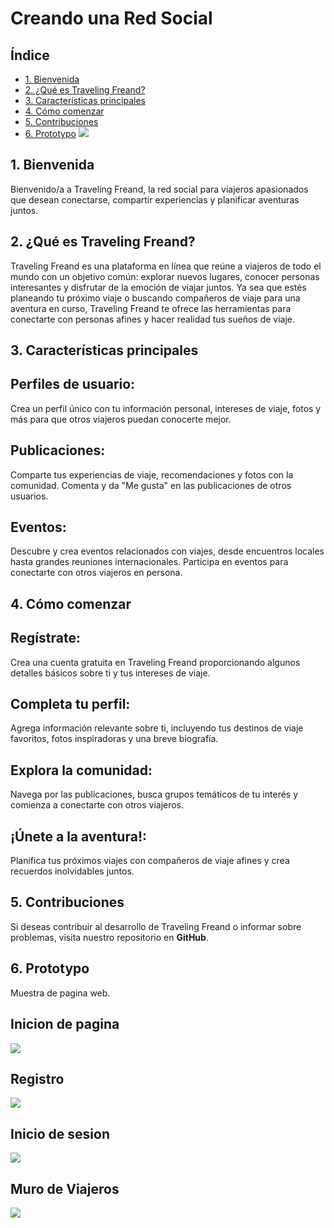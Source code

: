 # Creando una Red Social

## Índice

* [1. Bienvenida](#1-Bienvenida)
* [2. ¿Qué es Traveling Freand?](#2-¿-Qué-es-Traveling-Freand-?)
* [3. Características principales](#3-Características_principales)
* [4. Cómo comenzar](#4-Cómo-comenzar)
* [5. Contribuciones](#5-Contribuciones)
* [6. Prototypo](#6-Prototypo)
<img src="https://firebasestorage.googleapis.com/v0/b/social-network-2-293be.appspot.com/o/Blue%20%26%20Yellow%20Minimal%20Travel%20Agency%20Free%20Logo.png?alt=media&token=cd186baa-c430-4feb-a010-e5cfa600dfdd"></img>

## 1. Bienvenida

Bienvenido/a a Traveling Freand, la red social para viajeros apasionados que desean conectarse, compartir experiencias y planificar aventuras juntos.
## 2. ¿Qué es Traveling Freand?

Traveling Freand es una plataforma en línea que reúne a viajeros de todo el mundo con un objetivo común: explorar nuevos lugares, conocer personas interesantes y disfrutar de la emoción de viajar juntos. Ya sea que estés planeando tu próximo viaje o buscando compañeros de viaje para una aventura en curso, Traveling Freand te ofrece las herramientas para conectarte con personas afines y hacer realidad tus sueños de viaje.

## 3. Características principales

## Perfiles de usuario:
 Crea un perfil único con tu información personal, intereses de viaje, fotos y más para que otros viajeros puedan conocerte mejor.

## Publicaciones:
 Comparte tus experiencias de viaje, recomendaciones y fotos con la comunidad. Comenta y da "Me gusta" en las publicaciones de otros usuarios.

## Eventos:
 Descubre y crea eventos relacionados con viajes, desde encuentros locales hasta grandes reuniones internacionales. Participa en eventos para conectarte con otros viajeros en persona.

## 4. Cómo comenzar

## Regístrate:
 Crea una cuenta gratuita en Traveling Freand proporcionando algunos detalles básicos sobre ti y tus intereses de viaje.

## Completa tu perfil: 
Agrega información relevante sobre ti, incluyendo tus destinos de viaje favoritos, fotos inspiradoras y una breve biografía.

## Explora la comunidad:
 Navega por las publicaciones, busca grupos temáticos de tu interés y comienza a conectarte con otros viajeros.

## ¡Únete a la aventura!:
 Planifica tus próximos viajes con compañeros de viaje afines y crea recuerdos inolvidables juntos.
## 5. Contribuciones

Si deseas contribuir al desarrollo de Traveling Freand o informar sobre problemas, visita nuestro repositorio en **GitHub**.

## 6. Prototypo
Muestra de pagina web.
## Inicion de pagina
<img src="https://firebasestorage.googleapis.com/v0/b/social-network-2-293be.appspot.com/o/Captura%20de%20pantalla%202023-08-04%20001137.png?alt=media&token=2cd15ef5-1d4b-4c75-ad53-f3de604409b2"></img>

## Registro 
<img src="https://firebasestorage.googleapis.com/v0/b/social-network-2-293be.appspot.com/o/Captura%20de%20pantalla%202023-08-04%20001203.png?alt=media&token=21c857bf-5ef9-4216-939f-bc96669dca2f"></img>

## Inicio de sesion
<img src="https://firebasestorage.googleapis.com/v0/b/social-network-2-293be.appspot.com/o/Captura%20de%20pantalla%202023-08-04%20001217.png?alt=media&token=0c3e9083-a17e-4070-96f5-6303843671bf"></img>

## Muro de Viajeros
<img src="https://firebasestorage.googleapis.com/v0/b/social-network-2-293be.appspot.com/o/Captura%20de%20pantalla%202023-08-04%20001242.png?alt=media&token=3bae76d4-455f-41a2-927e-ba9c927b9774"></img>
